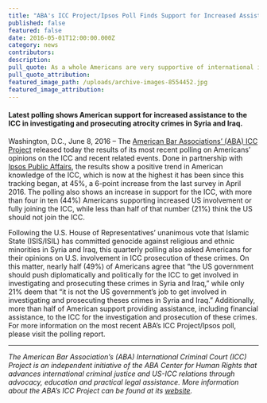 ```yaml
---
title: "ABA's ICC Project/Ipsos Poll Finds Support for Increased Assistance to the ICC"
published: false
featured: false
date: 2016-05-01T12:00:00.000Z
category: news
contributors:
description:
pull_quote: As a whole Americans are very supportive of international institutions that have a direct impact on human rights and provide justice for those who commit mass atrocities.
pull_quote_attribution:
featured_image_path: /uploads/archive-images-8554452.jpg
featured_image_attribution:
---
```



#### Latest polling shows American support for increased assistance to the ICC in investigating and prosecuting atrocity crimes in Syria and Iraq.

Washington, D.C., June 8, 2016 – The [American Bar Associations’ (ABA) ICC Project](http://www.aba-icc.org/) released today the results of its most recent polling on Americans’ opinions on the ICC and recent related events. Done in partnership with [Ipsos Public Affairs](http://www.ipsos-na.com/research/public-affairs/), the results show a positive trend in American knowledge of the ICC, which is now at the highest it has been since this tracking began, at 45%, a 6-point increase from the last survey in April 2016. The polling also shows an increase in support for the ICC, with more than four in ten (44%) Americans supporting increased US involvement or fully joining the ICC, while less than half of that number (21%) think the US should not join the ICC.

Following the U.S. House of Representatives’ unanimous vote that Islamic State (ISIS/ISIL) has committed genocide against religious and ethnic minorities in Syria and Iraq, this quarterly polling also asked Americans for their opinions on U.S. involvement in ICC prosecution of these crimes. On this matter, nearly half (49%) of Americans agree that “the US government should push diplomatically and politically for the ICC to get involved in investigating and prosecuting these crimes in Syria and Iraq,” while only 21% deem that “it is not the US government’s job to get involved in investigating and prosecuting theses crimes in Syria and Iraq.” Additionally, more than half of American support providing assistance, including financial assistance, to the ICC for the investigation and prosecution of these crimes. For more information on the most recent ABA’s ICC Project/Ipsos poll, please visit the polling report.

<div align="center"><hr align="center" size="2" width="100%" /></div>

*The American Bar Association’s (ABA) International Criminal Court (ICC) Project is an independent initiative of the ABA Center for Human Rights that advances international criminal justice and US-ICC relations through advocacy, education and practical legal assistance. More information about the ABA’s ICC Project can be found at its [website](http://www.aba-icc.org/).*